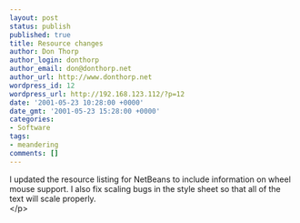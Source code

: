 ```yaml
---
layout: post
status: publish
published: true
title: Resource changes
author: Don Thorp
author_login: donthorp
author_email: don@donthorp.net
author_url: http://www.donthorp.net
wordpress_id: 12
wordpress_url: http://192.168.123.112/?p=12
date: '2001-05-23 10:28:00 +0000'
date_gmt: '2001-05-23 15:28:00 +0000'
categories:
- Software
tags:
- meandering
comments: []
---
```

<p>
					I updated the resource listing for NetBeans to include information on wheel<br />
					mouse support. I also fix scaling bugs in the style sheet so that all of the<br />
					text will scale properly.<br />
				<&#47;p></p>
